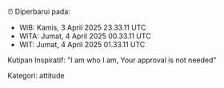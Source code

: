 ⏰ Diperbarui pada:
- WIB: Kamis, 3 April 2025 23.33.11 UTC
- WITA: Jumat, 4 April 2025 00.33.11 UTC
- WIT: Jumat, 4 April 2025 01.33.11 UTC

Kutipan Inspiratif:
"I am who I am, Your approval is not needed"


Kategori: attitude

